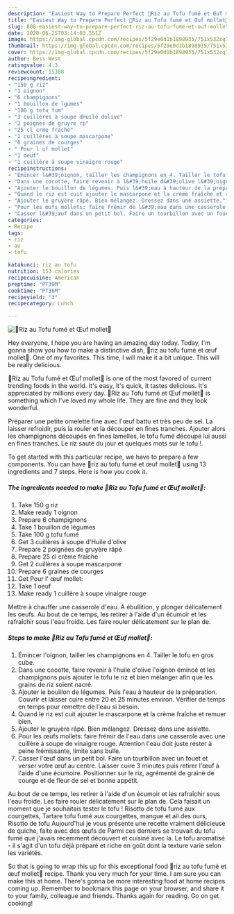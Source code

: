 ```yaml
---
description: "Easiest Way to Prepare Perfect 🌾Riz au Tofu fumé et Œuf mollet🥚"
title: "Easiest Way to Prepare Perfect 🌾Riz au Tofu fumé et Œuf mollet🥚"
slug: 888-easiest-way-to-prepare-perfect-riz-au-tofu-fume-et-ouf-mollet
date: 2020-06-25T03:14:03.551Z
image: https://img-global.cpcdn.com/recipes/5f29e0d1b1898935/751x532cq70/🌾riz-au-tofu-fume-et-oeuf-mollet🥚-photo-principale-de-la-recette.jpg
thumbnail: https://img-global.cpcdn.com/recipes/5f29e0d1b1898935/751x532cq70/🌾riz-au-tofu-fume-et-oeuf-mollet🥚-photo-principale-de-la-recette.jpg
cover: https://img-global.cpcdn.com/recipes/5f29e0d1b1898935/751x532cq70/🌾riz-au-tofu-fume-et-oeuf-mollet🥚-photo-principale-de-la-recette.jpg
author: Bess West
ratingvalue: 4.3
reviewcount: 15308
recipeingredient:
- "150 g riz"
- "1 oignon"
- "6 champignons"
- "1 bouillon de lgumes"
- "100 g tofu fum"
- "3 cuillères à soupe dHuile dolive"
- "2 poignes de gruyre rp"
- "25 cl crme frache"
- "2 cuillères à soupe mascarpone"
- "6 graines de courges"
- " Pour l uf mollet"
- "1 oeuf"
- "1 cuillère à soupe vinaigre rouge"
recipeinstructions:
- "Émincer l&#39;oignon, tailler les champignons en 4. Tailler le tofu en gros cube."
- "Dans une cocotte, faire revenir à l&#39;huile d&#39;olive l&#39;oignon émincé et les champignons puis ajouter le tofu le riz et bien mélanger afin que les grains de riz soient nacré."
- "Ajouter le bouillon de légumes. Puis l&#39;eau à hauteur de la préparation. Couvrir et laisser cuire entre 20 et 25 minutes environ. Vérifier de temps en temps pour remettre de l&#39;eau si besoin."
- "Quand le riz est cuit ajouter le mascarpone et la crème fraîche et remuer bien."
- "Ajouter le gruyère râpé. Bien mélangez. Dressez dans une assiette."
- "Pour les œufs mollets: faire frémir de l&#39;eau dans une casserole avec une cuillère à soupe de vinaigre rouge. Attention l&#39;eau doit juste rester à peine frémissante, limite sans bulle."
- "Casser l&#39;œuf dans un petit bol. Faire un tourbillon avec un fouet et verser votre œuf.au centre. Laisser cuire 3 minutes puis retirer l&#39;œuf à l&#39;aide d&#39;une écumoire. Positionner sur le riz, agrémenté de grainé de courge et de fleur de sel et bonne appétit."
categories:
- Recipe
tags:
- riz
- au
- tofu

katakunci: riz au tofu 
nutrition: 153 calories
recipecuisine: American
preptime: "PT39M"
cooktime: "PT36M"
recipeyield: "3"
recipecategory: Lunch

---
```



![🌾Riz au Tofu fumé et Œuf mollet🥚](https://img-global.cpcdn.com/recipes/5f29e0d1b1898935/751x532cq70/🌾riz-au-tofu-fume-et-oeuf-mollet🥚-photo-principale-de-la-recette.jpg)

Hey everyone, I hope you are having an amazing day today. Today, I'm gonna show you how to make a distinctive dish, 🌾riz au tofu fumé et œuf mollet🥚. One of my favorites. This time, I will make it a bit unique. This will be really delicious.

🌾Riz au Tofu fumé et Œuf mollet🥚 is one of the most favored of current trending foods in the world. It's easy, it's quick, it tastes delicious. It's appreciated by millions every day. 🌾Riz au Tofu fumé et Œuf mollet🥚 is something which I've loved my whole life. They are fine and they look wonderful.

Préparer une petite omelette fine avec l&#39;œuf battu et très peu de sel. La laisser refroidir, puis la rouler et la découper en fines tranches. Ajouter alors les champignons découpés en fines lamelles, le tofu fumé découpé lui aussi en fines tranches. Le riz sauté du jour et quelques mots sur le tofu !.


To get started with this particular recipe, we have to prepare a few components. You can have 🌾riz au tofu fumé et œuf mollet🥚 using 13 ingredients and 7 steps. Here is how you cook it.

<!--inarticleads1-->

##### The ingredients needed to make 🌾Riz au Tofu fumé et Œuf mollet🥚:

1. Take 150 g riz
1. Make ready 1 oignon
1. Prepare 6 champignons
1. Take 1 bouillon de légumes
1. Take 100 g tofu fumé
1. Get 3 cuillères à soupe d&#39;Huile d&#39;olive
1. Prepare 2 poignées de gruyère râpé
1. Prepare 25 cl crème fraîche
1. Get 2 cuillères à soupe mascarpone
1. Prepare 6 graines de courges
1. Get  Pour l&#39; œuf mollet:
1. Take 1 oeuf
1. Make ready 1 cuillère à soupe vinaigre rouge


Mettre à chauffer une casserole d&#39;eau. A ébullition, y plonger délicatement les oeufs. Au bout de ce temps, les retirer à l&#39;aide d&#39;un écumoir et les rafraîchir sous l&#39;eau froide. Les faire rouler délicatement sur le plan de. 

<!--inarticleads2-->

##### Steps to make 🌾Riz au Tofu fumé et Œuf mollet🥚:

1. Émincer l&#39;oignon, tailler les champignons en 4. Tailler le tofu en gros cube.
1. Dans une cocotte, faire revenir à l&#39;huile d&#39;olive l&#39;oignon émincé et les champignons puis ajouter le tofu le riz et bien mélanger afin que les grains de riz soient nacré.
1. Ajouter le bouillon de légumes. Puis l&#39;eau à hauteur de la préparation. Couvrir et laisser cuire entre 20 et 25 minutes environ. Vérifier de temps en temps pour remettre de l&#39;eau si besoin.
1. Quand le riz est cuit ajouter le mascarpone et la crème fraîche et remuer bien.
1. Ajouter le gruyère râpé. Bien mélangez. Dressez dans une assiette.
1. Pour les œufs mollets: faire frémir de l&#39;eau dans une casserole avec une cuillère à soupe de vinaigre rouge. Attention l&#39;eau doit juste rester à peine frémissante, limite sans bulle.
1. Casser l&#39;œuf dans un petit bol. Faire un tourbillon avec un fouet et verser votre œuf.au centre. Laisser cuire 3 minutes puis retirer l&#39;œuf à l&#39;aide d&#39;une écumoire. Positionner sur le riz, agrémenté de grainé de courge et de fleur de sel et bonne appétit.


Au bout de ce temps, les retirer à l&#39;aide d&#39;un écumoir et les rafraîchir sous l&#39;eau froide. Les faire rouler délicatement sur le plan de. Cela faisait un moment que je souhaitais tester le tofu ! Risotto de tofu fumé aux courgettes, Tartare tofu fumé aux courgettes, mangue et ail des ours, Risotto de tofu Aujourd&#39;hui je vous présente une recette vraiment délicieuse de quiche, faite avec des œufs de Parmi ces derniers se trouvait du tofu fumé que j&#39;avais récemment découvert et cuisiné avec la. Le tofu aromatisé - il s&#39;agit d&#39;un tofu déjà préparé et riche en goût dont la texture varie selon les variétés. 

So that is going to wrap this up for this exceptional food 🌾riz au tofu fumé et œuf mollet🥚 recipe. Thank you very much for your time. I am sure you can make this at home. There's gonna be more interesting food at home recipes coming up. Remember to bookmark this page on your browser, and share it to your family, colleague and friends. Thanks again for reading. Go on get cooking!
